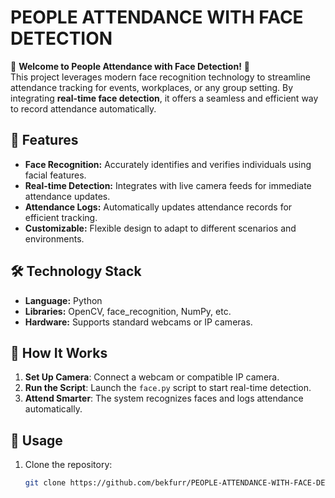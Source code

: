 # PEOPLE ATTENDANCE WITH FACE DETECTION

🎉 **Welcome to People Attendance with Face Detection!** 🎉  
This project leverages modern face recognition technology to streamline attendance tracking for events, workplaces, or any group setting. By integrating **real-time face detection**, it offers a seamless and efficient way to record attendance automatically.

## 🚀 Features
- **Face Recognition:** Accurately identifies and verifies individuals using facial features.
- **Real-time Detection:** Integrates with live camera feeds for immediate attendance updates.
- **Attendance Logs:** Automatically updates attendance records for efficient tracking.
- **Customizable:** Flexible design to adapt to different scenarios and environments.

## 🛠️ Technology Stack
- **Language:** Python
- **Libraries:** OpenCV, face_recognition, NumPy, etc.
- **Hardware:** Supports standard webcams or IP cameras.

## 🌟 How It Works
1. **Set Up Camera**: Connect a webcam or compatible IP camera.
2. **Run the Script**: Launch the `face.py` script to start real-time detection.
3. **Attend Smarter**: The system recognizes faces and logs attendance automatically.

## 📂 Usage
1. Clone the repository:
   ```bash
   git clone https://github.com/bekfurr/PEOPLE-ATTENDANCE-WITH-FACE-DETECTION.git
